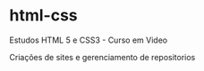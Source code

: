 # html-css
 Estudos HTML 5 e CSS3 - Curso em Video

Criações de sites e gerenciamento de repositorios
 
